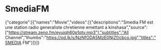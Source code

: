 # SmediaFM
{"categorie":[{"names":"Movie","videos":[{"descriptions":"Smedia FM est une station radio generaliste chretienne emettant a kinshasa","source":["https://stream.zeno.fm/eyuiqh60p1qtv.mp3"],"subtitles":"All Channel","thumbs":"https://od.lk/s/NzNfODA5MzE0NjZf/cbco.jpg","titles":"SMEDIA FM"}]}]}
